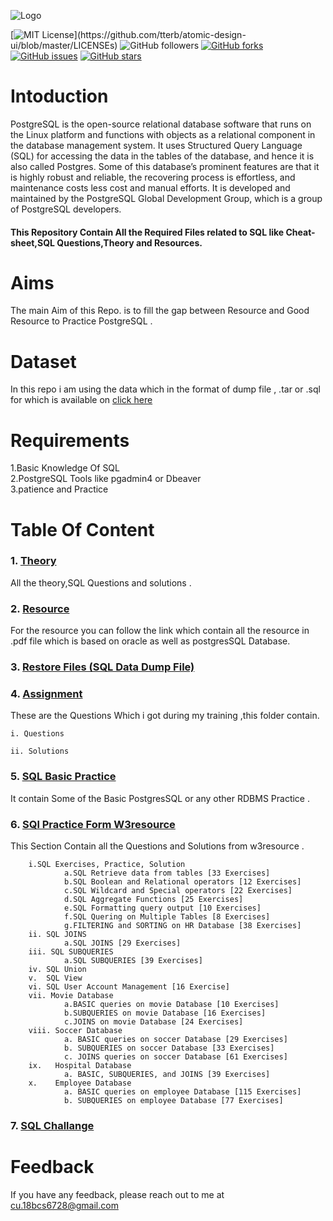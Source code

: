 ![Logo](https://cdn.sisense.com/wp-content/uploads/logo-connector-postgresql1.png)

[![MIT License](https://img.shields.io/apm/l/atomic-design-ui.svg?)](https://github.com/tterb/atomic-design-ui/blob/master/LICENSEs)
![GitHub followers](https://img.shields.io/github/followers/bibek376?style=plastic)
[![GitHub forks](https://img.shields.io/github/forks/bibek376/Postgres)](https://github.com/bibek376/Postgres/network)
[![GitHub issues](https://img.shields.io/github/issues/bibek376/Postgres)](https://github.com/bibek376/Postgres/issues)
[![GitHub stars](https://img.shields.io/github/stars/bibek376/Postgres)](https://github.com/bibek376/Postgres/stargazers)


# Intoduction
PostgreSQL is the open-source relational database software that runs on the Linux platform and functions with objects as a relational component in the database management system. It uses Structured Query Language (SQL) for accessing the data in the tables of the database, and hence it is also called Postgres. Some of this database’s prominent features are that it is highly robust and reliable, the recovering process is effortless, and maintenance costs less cost and manual efforts. It is developed and maintained by the PostgreSQL Global Development Group, which is a group of PostgreSQL developers.

#### This Repository Contain All the Required Files related to SQL like Cheat-sheet,SQL Questions,Theory and Resources.

# Aims
The main Aim of this Repo. is to fill the gap between Resource and Good Resource  to Practice  PostgreSQL .

# Dataset
In this repo i am using the data which in the format of dump file , .tar or .sql for which is available on [click here](https://github.com/bibek376/Postgres/tree/master/Sql_Data_Dump_File)

# Requirements
1.Basic Knowledge Of SQL<br>
2.PostgreSQL Tools like pgadmin4 or Dbeaver<br>
3.patience and Practice

# Table Of Content 

### 1.  [Theory ](https://github.com/bibek376/Postgres/tree/master/Hand_Written_Notes)
All the theory,SQL Questions and solutions .
### 2.  [Resource](https://github.com/bibek376/Postgres/tree/master/Bibek_Daii_Resources)<br>
For the resource you can follow the link which contain all the resource in .pdf file which is based on oracle as well as postgresSQL Database.
### 3.  [Restore Files (SQL Data Dump File)](https://github.com/bibek376/Postgres/tree/master/Sql_Data_Dump_File)
### 4.  [Assignment](https://github.com/bibek376/Postgres/tree/master/Assignment)
These are the Questions Which i got during my training ,this folder contain.

    i. Questions
    
    ii. Solutions
### 5.  [SQL Basic Practice](https://github.com/bibek376/Postgres/tree/master/Sql_Basic_Practice)
It contain Some of the Basic PostgresSQL or any other RDBMS Practice .
### 6.  [SQl Practice Form W3resource](https://github.com/bibek376/Postgres/tree/master/practice)
This Section Contain all the Questions and Solutions from w3resource .

        i.SQL Exercises, Practice, Solution
                a.SQL Retrieve data from tables [33 Exercises]
                b.SQL Boolean and Relational operators [12 Exercises]
                c.SQL Wildcard and Special operators [22 Exercises]
                d.SQL Aggregate Functions [25 Exercises]
                e.SQL Formatting query output [10 Exercises]
                f.SQL Quering on Multiple Tables [8 Exercises]
                g.FILTERING and SORTING on HR Database [38 Exercises]
        ii. SQL JOINS
                a.SQL JOINS [29 Exercises]
        iii. SQL SUBQUERIES
                a.SQL SUBQUERIES [39 Exercises]
        iv. SQL Union
        v.  SQL View
        vi. SQL User Account Management [16 Exercise]
        vii. Movie Database
                a.BASIC queries on movie Database [10 Exercises]
                b.SUBQUERIES on movie Database [16 Exercises]
                c.JOINS on movie Database [24 Exercises]
        viii. Soccer Database
                a. BASIC queries on soccer Database [29 Exercises]
                b. SUBQUERIES on soccer Database [33 Exercises]
                c. JOINS queries on soccer Database [61 Exercises]
        ix.   Hospital Database
                a. BASIC, SUBQUERIES, and JOINS [39 Exercises]
        x.    Employee Database
                a. BASIC queries on employee Database [115 Exercises]
                b. SUBQUERIES on employee Database [77 Exercises]
### 7. [SQL Challange](https://github.com/bibek376/Postgres/tree/master/SQL_Challange_By_W3resource)

# Feedback

If you have any feedback, please reach out to me at cu.18bcs6728@gmail.com

